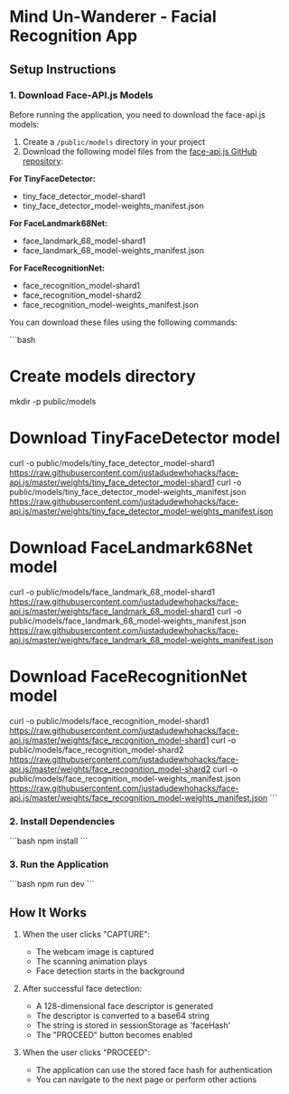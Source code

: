 # Mind Un-Wanderer - Facial Recognition App

## Setup Instructions

### 1. Download Face-API.js Models

Before running the application, you need to download the face-api.js models:

1. Create a `/public/models` directory in your project
2. Download the following model files from the [face-api.js GitHub repository](https://github.com/justadudewhohacks/face-api.js/tree/master/weights):

**For TinyFaceDetector:**
- tiny_face_detector_model-shard1
- tiny_face_detector_model-weights_manifest.json

**For FaceLandmark68Net:**
- face_landmark_68_model-shard1
- face_landmark_68_model-weights_manifest.json

**For FaceRecognitionNet:**
- face_recognition_model-shard1
- face_recognition_model-shard2
- face_recognition_model-weights_manifest.json

You can download these files using the following commands:

\`\`\`bash
# Create models directory
mkdir -p public/models

# Download TinyFaceDetector model
curl -o public/models/tiny_face_detector_model-shard1 https://raw.githubusercontent.com/justadudewhohacks/face-api.js/master/weights/tiny_face_detector_model-shard1
curl -o public/models/tiny_face_detector_model-weights_manifest.json https://raw.githubusercontent.com/justadudewhohacks/face-api.js/master/weights/tiny_face_detector_model-weights_manifest.json

# Download FaceLandmark68Net model
curl -o public/models/face_landmark_68_model-shard1 https://raw.githubusercontent.com/justadudewhohacks/face-api.js/master/weights/face_landmark_68_model-shard1
curl -o public/models/face_landmark_68_model-weights_manifest.json https://raw.githubusercontent.com/justadudewhohacks/face-api.js/master/weights/face_landmark_68_model-weights_manifest.json

# Download FaceRecognitionNet model
curl -o public/models/face_recognition_model-shard1 https://raw.githubusercontent.com/justadudewhohacks/face-api.js/master/weights/face_recognition_model-shard1
curl -o public/models/face_recognition_model-shard2 https://raw.githubusercontent.com/justadudewhohacks/face-api.js/master/weights/face_recognition_model-shard2
curl -o public/models/face_recognition_model-weights_manifest.json https://raw.githubusercontent.com/justadudewhohacks/face-api.js/master/weights/face_recognition_model-weights_manifest.json
\`\`\`

### 2. Install Dependencies

\`\`\`bash
npm install
\`\`\`

### 3. Run the Application

\`\`\`bash
npm run dev
\`\`\`

## How It Works

1. When the user clicks "CAPTURE":
   - The webcam image is captured
   - The scanning animation plays
   - Face detection starts in the background

2. After successful face detection:
   - A 128-dimensional face descriptor is generated
   - The descriptor is converted to a base64 string
   - The string is stored in sessionStorage as 'faceHash'
   - The "PROCEED" button becomes enabled

3. When the user clicks "PROCEED":
   - The application can use the stored face hash for authentication
   - You can navigate to the next page or perform other actions
